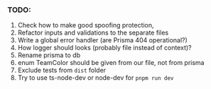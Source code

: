 ### TODO:

1. Check how to make good spoofing protection,
2. Refactor inputs and validations to the separate files
3. Write a global error handler (are Prisma 404 operational?)
4. How logger should looks (probably file instead of context)?
5. Rename prisma to db
6. enum TeamColor should be given from our file, not from prisma
7. Exclude tests from `dist` folder
8. Try to use ts-node-dev or node-dev for `pnpm run dev`
